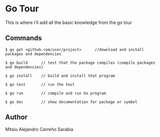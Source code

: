 # Go Tour
 
This is where i'll add all the basic knowledge from the go tour

## Commands
```
$ go get <github.com/user/project>      //download and install packages and dependencies
```

```
$ go build      // test that the package compiles (compile packages and dependencies)
```

```
$ go install    // build and install that program 
```

```
$ go test       // run the test
```

```
$ go run        // compile and run Go program
```

```
$ go doc        // show documentation for package or symbol
```

## Author

Mitsiu Alejandro Carreño Sarabia
